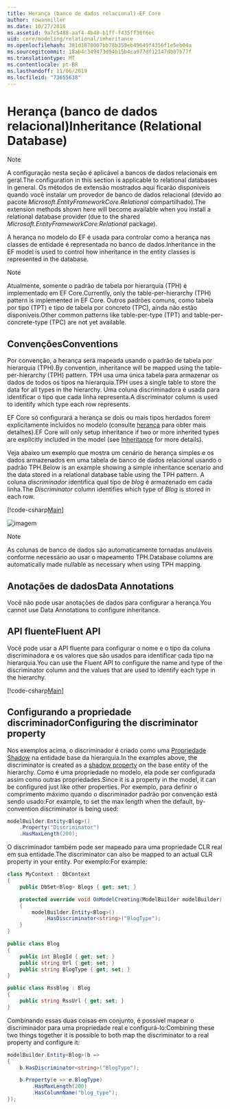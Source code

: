 ```yaml
---
title: Herança (banco de dados relacional)-EF Core
author: rowanmiller
ms.date: 10/27/2016
ms.assetid: 9a7c5488-aaf4-4b40-b1ff-f435ff30f6ec
uid: core/modeling/relational/inheritance
ms.openlocfilehash: 381d1878007bb78b359eb49649f4356f1e5eb04a
ms.sourcegitcommit: 18ab4c349473d94b15b4ca977df12147db07b77f
ms.translationtype: MT
ms.contentlocale: pt-BR
ms.lasthandoff: 11/06/2019
ms.locfileid: "73655638"
---
```

# <a name="inheritance-relational-database"></a><span data-ttu-id="53eec-102">Herança (banco de dados relacional)</span><span class="sxs-lookup"><span data-stu-id="53eec-102">Inheritance (Relational Database)</span></span>

> [!NOTE]  
> <span data-ttu-id="53eec-103">A configuração nesta seção é aplicável a bancos de dados relacionais em geral.</span><span class="sxs-lookup"><span data-stu-id="53eec-103">The configuration in this section is applicable to relational databases in general.</span></span> <span data-ttu-id="53eec-104">Os métodos de extensão mostrados aqui ficarão disponíveis quando você instalar um provedor de banco de dados relacional (devido ao pacote *Microsoft.EntityFrameworkCore.Relational* compartilhado).</span><span class="sxs-lookup"><span data-stu-id="53eec-104">The extension methods shown here will become available when you install a relational database provider (due to the shared *Microsoft.EntityFrameworkCore.Relational* package).</span></span>

<span data-ttu-id="53eec-105">A herança no modelo do EF é usada para controlar como a herança nas classes de entidade é representada no banco de dados.</span><span class="sxs-lookup"><span data-stu-id="53eec-105">Inheritance in the EF model is used to control how inheritance in the entity classes is represented in the database.</span></span>

> [!NOTE]  
> <span data-ttu-id="53eec-106">Atualmente, somente o padrão de tabela por hierarquia (TPH) é implementado em EF Core.</span><span class="sxs-lookup"><span data-stu-id="53eec-106">Currently, only the table-per-hierarchy (TPH) pattern is implemented in EF Core.</span></span> <span data-ttu-id="53eec-107">Outros padrões comuns, como tabela por tipo (TPT) e tipo de tabela por concreto (TPC), ainda não estão disponíveis.</span><span class="sxs-lookup"><span data-stu-id="53eec-107">Other common patterns like table-per-type (TPT) and table-per-concrete-type (TPC) are not yet available.</span></span>

## <a name="conventions"></a><span data-ttu-id="53eec-108">Convenções</span><span class="sxs-lookup"><span data-stu-id="53eec-108">Conventions</span></span>

<span data-ttu-id="53eec-109">Por convenção, a herança será mapeada usando o padrão de tabela por hierarquia (TPH).</span><span class="sxs-lookup"><span data-stu-id="53eec-109">By convention, inheritance will be mapped using the table-per-hierarchy (TPH) pattern.</span></span> <span data-ttu-id="53eec-110">TPH usa uma única tabela para armazenar os dados de todos os tipos na hierarquia.</span><span class="sxs-lookup"><span data-stu-id="53eec-110">TPH uses a single table to store the data for all types in the hierarchy.</span></span> <span data-ttu-id="53eec-111">Uma coluna discriminadora é usada para identificar o tipo que cada linha representa.</span><span class="sxs-lookup"><span data-stu-id="53eec-111">A discriminator column is used to identify which type each row represents.</span></span>

<span data-ttu-id="53eec-112">EF Core só configurará a herança se dois ou mais tipos herdados forem explicitamente incluídos no modelo (consulte [herança](../inheritance.md) para obter mais detalhes).</span><span class="sxs-lookup"><span data-stu-id="53eec-112">EF Core will only setup inheritance if two or more inherited types are explicitly included in the model (see [Inheritance](../inheritance.md) for more details).</span></span>

<span data-ttu-id="53eec-113">Veja abaixo um exemplo que mostra um cenário de herança simples e os dados armazenados em uma tabela de banco de dados relacional usando o padrão TPH.</span><span class="sxs-lookup"><span data-stu-id="53eec-113">Below is an example showing a simple inheritance scenario and the data stored in a relational database table using the TPH pattern.</span></span> <span data-ttu-id="53eec-114">A coluna *discriminador* identifica qual tipo de *blog* é armazenado em cada linha.</span><span class="sxs-lookup"><span data-stu-id="53eec-114">The *Discriminator* column identifies which type of *Blog* is stored in each row.</span></span>

[!code-csharp[Main](../../../../samples/core/Modeling/Conventions/InheritanceDbSets.cs#Model)]

![imagem](_static/inheritance-tph-data.png)

>[!NOTE]
> <span data-ttu-id="53eec-116">As colunas de banco de dados são automaticamente tornadas anuláveis conforme necessário ao usar o mapeamento TPH.</span><span class="sxs-lookup"><span data-stu-id="53eec-116">Database columns are automatically made nullable as necessary when using TPH mapping.</span></span>

## <a name="data-annotations"></a><span data-ttu-id="53eec-117">Anotações de dados</span><span class="sxs-lookup"><span data-stu-id="53eec-117">Data Annotations</span></span>

<span data-ttu-id="53eec-118">Você não pode usar anotações de dados para configurar a herança.</span><span class="sxs-lookup"><span data-stu-id="53eec-118">You cannot use Data Annotations to configure inheritance.</span></span>

## <a name="fluent-api"></a><span data-ttu-id="53eec-119">API fluente</span><span class="sxs-lookup"><span data-stu-id="53eec-119">Fluent API</span></span>

<span data-ttu-id="53eec-120">Você pode usar a API fluente para configurar o nome e o tipo da coluna discriminadora e os valores que são usados para identificar cada tipo na hierarquia.</span><span class="sxs-lookup"><span data-stu-id="53eec-120">You can use the Fluent API to configure the name and type of the discriminator column and the values that are used to identify each type in the hierarchy.</span></span>

[!code-csharp[Main](../../../../samples/core/Modeling/FluentAPI/InheritanceTPHDiscriminator.cs#Inheritance)]

## <a name="configuring-the-discriminator-property"></a><span data-ttu-id="53eec-121">Configurando a propriedade discriminador</span><span class="sxs-lookup"><span data-stu-id="53eec-121">Configuring the discriminator property</span></span>

<span data-ttu-id="53eec-122">Nos exemplos acima, o discriminador é criado como uma [Propriedade Shadow](xref:core/modeling/shadow-properties) na entidade base da hierarquia.</span><span class="sxs-lookup"><span data-stu-id="53eec-122">In the examples above, the discriminator is created as a [shadow property](xref:core/modeling/shadow-properties) on the base entity of the hierarchy.</span></span> <span data-ttu-id="53eec-123">Como é uma propriedade no modelo, ela pode ser configurada assim como outras propriedades.</span><span class="sxs-lookup"><span data-stu-id="53eec-123">Since it is a property in the model, it can be configured just like other properties.</span></span> <span data-ttu-id="53eec-124">Por exemplo, para definir o comprimento máximo quando o discriminador padrão por convenção está sendo usado:</span><span class="sxs-lookup"><span data-stu-id="53eec-124">For example, to set the max length when the default, by-convention discriminator is being used:</span></span>

```C#
modelBuilder.Entity<Blog>()
    .Property("Discriminator")
    .HasMaxLength(200);
```

<span data-ttu-id="53eec-125">O discriminador também pode ser mapeado para uma propriedade CLR real em sua entidade.</span><span class="sxs-lookup"><span data-stu-id="53eec-125">The discriminator can also be mapped to an actual CLR property in your entity.</span></span> <span data-ttu-id="53eec-126">Por exemplo:</span><span class="sxs-lookup"><span data-stu-id="53eec-126">For example:</span></span>

```C#
class MyContext : DbContext
{
    public DbSet<Blog> Blogs { get; set; }

    protected override void OnModelCreating(ModelBuilder modelBuilder)
    {
        modelBuilder.Entity<Blog>()
            .HasDiscriminator<string>("BlogType");
    }
}

public class Blog
{
    public int BlogId { get; set; }
    public string Url { get; set; }
    public string BlogType { get; set; }
}

public class RssBlog : Blog
{
    public string RssUrl { get; set; }
}
```

<span data-ttu-id="53eec-127">Combinando essas duas coisas em conjunto, é possível mapear o discriminador para uma propriedade real e configurá-lo:</span><span class="sxs-lookup"><span data-stu-id="53eec-127">Combining these two things together it is possible to both map the discriminator to a real property and configure it:</span></span>

```C#
modelBuilder.Entity<Blog>(b =>
{
    b.HasDiscriminator<string>("BlogType");

    b.Property(e => e.BlogType)
        .HasMaxLength(200)
        .HasColumnName("blog_type");
});
```
